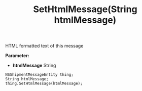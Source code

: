 ﻿---
uid: crmscript_ref_NSShipmentMessageEntity_SetHtmlMessage
title: SetHtmlMessage(String htmlMessage)
intellisense: NSShipmentMessageEntity.SetHtmlMessage
keywords: NSShipmentMessageEntity, GetHtmlMessage
so.topic: reference
---

HTML formatted text of this message

**Parameter:** 
 - **htmlMessage** String

```crmscript
NSShipmentMessageEntity thing;
String htmlMessage;
thing.SetHtmlMessage(htmlMessage);
```

